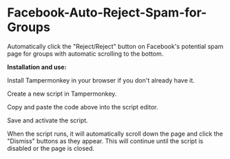 # Facebook-Auto-Reject-Spam-for-Groups
Automatically click the "Reject/Reject" button on Facebook's potential spam page for groups with automatic scrolling to the bottom.


**Installation and use:**

Install Tampermonkey in your browser if you don't already have it.

Create a new script in Tampermonkey.

Copy and paste the code above into the script editor.

Save and activate the script.

When the script runs, it will automatically scroll down the page and click the "Dismiss" buttons as they appear. This will continue until the script is disabled or the page is closed.

